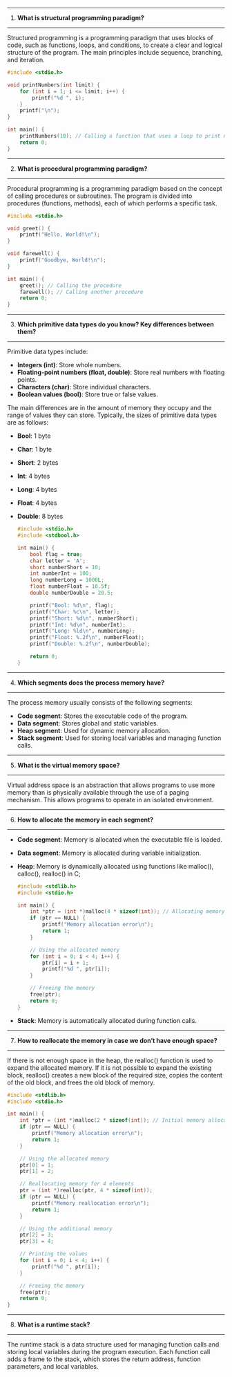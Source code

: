 
---

1. **What is structural programming paradigm?**
---
Structured programming is a programming paradigm that uses blocks of code, such as functions, loops, and conditions, to create a clear and logical structure of the program. The main principles include sequence, branching, and iteration.

   ```c
   #include <stdio.h>

   void printNumbers(int limit) {
       for (int i = 1; i <= limit; i++) {
           printf("%d ", i);
       }
       printf("\n");
   }

   int main() {
       printNumbers(10); // Calling a function that uses a loop to print numbers
       return 0;
   }
   ```

---
2. **What is procedural programming paradigm?**
---
Procedural programming is a programming paradigm based on the concept of calling procedures or subroutines. The program is divided into procedures (functions, methods), each of which performs a specific task.

   ```c
   #include <stdio.h>

   void greet() {
       printf("Hello, World!\n");
   }

   void farewell() {
       printf("Goodbye, World!\n");
   }

   int main() {
       greet(); // Calling the procedure
       farewell(); // Calling another procedure
       return 0;
   }
   ```

---
3. **Which primitive data types do you know? Key differences between them?**
---
Primitive data types include:
- **Integers (int)**: Store whole numbers.
- **Floating-point numbers (float, double)**: Store real numbers with floating points.
- **Characters (char)**: Store individual characters.
- **Boolean values (bool)**: Store true or false values.

The main differences are in the amount of memory they occupy and the range of values they can store. Typically, the sizes of primitive data types are as follows:

- **Bool**: 1 byte
- **Char**: 1 byte
- **Short**: 2 bytes
- **Int**: 4 bytes
- **Long**: 4 bytes
- **Float**: 4 bytes
- **Double**: 8 bytes

   ```c
   #include <stdio.h>
   #include <stdbool.h>

   int main() {
       bool flag = true;
       char letter = 'A';
       short numberShort = 10;
       int numberInt = 100;
       long numberLong = 1000L;
       float numberFloat = 10.5f;
       double numberDouble = 20.5;

       printf("Bool: %d\n", flag);
       printf("Char: %c\n", letter);
       printf("Short: %d\n", numberShort);
       printf("Int: %d\n", numberInt);
       printf("Long: %ld\n", numberLong);
       printf("Float: %.2f\n", numberFloat);
       printf("Double: %.2f\n", numberDouble);

       return 0;
   }
   ```

---
4. **Which segments does the process memory have?**
---
The process memory usually consists of the following segments:
- **Code segment**: Stores the executable code of the program.
- **Data segment**: Stores global and static variables.
- **Heap segment**: Used for dynamic memory allocation.
- **Stack segment**: Used for storing local variables and managing function calls.

---
5. **What is the virtual memory space?**
---
Virtual address space is an abstraction that allows programs to use more memory than is physically available through the use of a paging mechanism. This allows programs to operate in an isolated environment.

---
6. **How to allocate the memory in each segment?**
---
- **Code segment**: Memory is allocated when the executable file is loaded.
- **Data segment**: Memory is allocated during variable initialization.
- **Heap**: Memory is dynamically allocated using functions like malloc(), calloc(), realloc() in C;

  ```c
  #include <stdlib.h>
  #include <stdio.h>

  int main() {
      int *ptr = (int *)malloc(4 * sizeof(int)); // Allocating memory for 4 int elements
      if (ptr == NULL) {
          printf("Memory allocation error\n");
          return 1;
      }

      // Using the allocated memory
      for (int i = 0; i < 4; i++) {
          ptr[i] = i + 1;
          printf("%d ", ptr[i]);
      }

      // Freeing the memory
      free(ptr);
      return 0;
  }
  ```

- **Stack**: Memory is automatically allocated during function calls.

---
7. **How to reallocate the memory in case we don’t have enough space?**
---
If there is not enough space in the heap, the realloc() function is used to expand the allocated memory. If it is not possible to expand the existing block, realloc() creates a new block of the required size, copies the content of the old block, and frees the old block of memory.

   ```c
   #include <stdlib.h>
   #include <stdio.h>

   int main() {
       int *ptr = (int *)malloc(2 * sizeof(int)); // Initial memory allocation
       if (ptr == NULL) {
           printf("Memory allocation error\n");
           return 1;
       }

       // Using the allocated memory
       ptr[0] = 1;
       ptr[1] = 2;

       // Reallocating memory for 4 elements
       ptr = (int *)realloc(ptr, 4 * sizeof(int));
       if (ptr == NULL) {
           printf("Memory reallocation error\n");
           return 1;
       }

       // Using the additional memory
       ptr[2] = 3;
       ptr[3] = 4;

       // Printing the values
       for (int i = 0; i < 4; i++) {
           printf("%d ", ptr[i]);
       }

       // Freeing the memory
       free(ptr);
       return 0;
   }
   ```

---
8. **What is a runtime stack?**
---
The runtime stack is a data structure used for managing function calls and storing local variables during the program execution. Each function call adds a frame to the stack, which stores the return address, function parameters, and local variables.